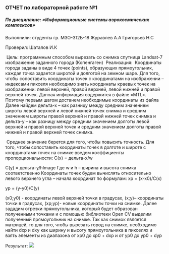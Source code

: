 ### 						ОТЧЕТ по лабораторной работе №1

##### 			По дисциплине: «Информационные системы аэрокосмических комплексов»

Выполнили: 
студенты гр. М3О-312Б-18
Журавлев А.А
Григорьев Н.С

Проверил: 
Шаталов И.К

​	Цель: программным способом вырезать со снимка спутница Landsat-7 изображение заданного города (Копенгаген)
​	Реализация:
​	Координаты города заданы в виде 4 точек (points), образующих прямоугольник, каждая точка задается широтой и долготой на земном шаре. Для того, чтобы сопоставить координаты точек с координатами на изображении – индексами пикселя необходимо знать координаты краевых точек на изображении: левой верхней, правой верхней, левой нижней и правой верхней точек. Данная информация содержится в файле «MTL».  
​	Поэтому первым шагом достанем необходимые координаты из файла
Далее найдем дельта-х – как разницу между средним значением широты левой верхней и левой нижней точек снимка и средним значением широты правой верхней и правой нижней точек снимка и дельта-у – как разницу между средним значением долготы левой верхней и правой верхней точек и средним значением долготы правой нижней и правой верхней точек снимка. 		

​	Среднее значение берется для того, чтобы повысить точность. Для того, чтобы сопоставить координаты точек в долготе и широте с координатами точек на снимке введем коэффициенты пропорциональности:
C(x) = дельта-х/w

C(y) = дельта-y/hImage
Где w и h – ширина и высота снимка соответственно
	Координаты точек будем вычислять относительно левого верхнего угла – начала координат по формулам:
xp = (x-x0)/C(x)

yp = (y-y0)/C(y)

(x0;y0) - координаты левой верхней точки в градусах, (x;y)– координаты точки в градусах, (xp;yp)- новые координаты точки на снимке.
Далее зададим отрезки прямоугольника, который будет образован полученными точками и с помощью библиотеки Open CV выделим полученный прямоугольник на снимке.
Так как снимок является матрицей, то для того, чтобы вырезать город на снимке, необходимо найти dxp и dxy как ширину и высоту прямоугольника в пикселях и взять элементы из диапазона от xp0 до xp0 + dxp  и от yp0 до yp0 + dyp 

Результат: ![](https://sun9-21.userapi.com/impg/KuGMAM0YgiplworYDnsI-Y8vZ_WZezMxkQ0zwg/6oK7nKIWKzs.jpg?size=624x359&quality=96&proxy=1&sign=8f319a46eebffb62007ca0b764f1864a)